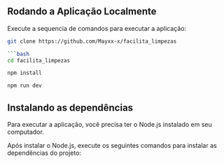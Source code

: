 ## Rodando a Aplicação Localmente

Execute a sequencia de comandos para executar a aplicação:

```bash
git clone https://github.com/Mayxx-x/facilita_limpezas

```bash
cd facilita_limpezas
```

```bash
npm install
````

```bash
npm run dev
```

## Instalando as dependências

Para executar a aplicação, você precisa ter o Node.js instalado em seu computador.

Após instalar o Node.js, execute os seguintes comandos para instalar as dependências do projeto: